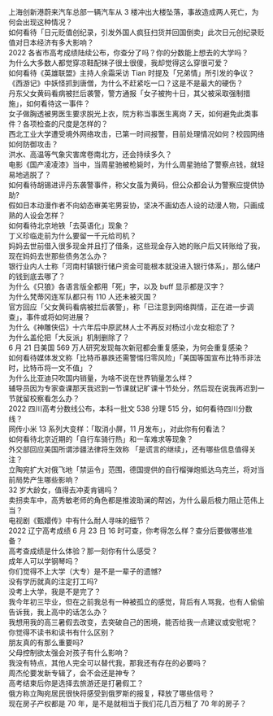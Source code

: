 上海创新港蔚来汽车总部一辆汽车从 3 楼冲出大楼坠落，事故造成两人死亡，为何会出现这种情况？  
如何看待「日元贬值创纪录，引发外国人疯狂扫货并回国倒卖」此次日元创纪录贬值对日本经济有多大影响？  
2022 各省市高考成绩陆续公布，你查分了吗？你的分数能上想去的大学吗？  
为什么大多数人都觉穿凉鞋配袜子很土很傻，我却觉得这么穿很可爱？  
如何看待《英雄联盟》主持人余霜采访 Tian 时提及「兄弟情」所引发的争议？  
《西游记》中妖怪抓到唐僧，为什么不赶紧吃一口？这是不是最大的硬伤？  
丹东父女黄码看病被拦后袭警，警方通报「女子被拘十日，其父被采取强制措施」，如何看待这一事件？  
女子做胸透被男医生要求脱光上衣，院方称当事医生离岗 7 天，如何避免此类事件？各项检查的尺度是怎样的？  
西北工业大学遭受境外网络攻击，已第一时间报警，目前处理情况如何？校园网络如何防御攻击？  
洪水、高温等气象灾害席卷南北方，还会持续多久？  
电影《国产凌凌漆》当中，当周星驰被枪毙时，为什么周星驰给了警察点钱，就轻易地逃脱了？  
如何看待胡锡进评丹东袭警事件，称父女虽为黄码，但公众都会认为警察应提供协助?  
假如日本动漫作者不向幼态审美宅男妥协，坚决不画幼态人设的动漫人物，只画成熟的人设会怎样？  
如何看待北京地铁「去英语化」现象？  
丁义珍临走前为什么要留一千元给司机？  
妈妈去世前借入很多现金并且打了借条，这些现金存入她的账户后又转账给了我，现在妈妈去世那些债务怎么办？  
银行业内人士称「河南村镇银行储户资金可能根本就没进入银行体系」，那么储户的钱到底去哪了？  
为什么《只狼》各语言版全都用「死」字，以及 buff 显示都是汉字？  
为什么梵蒂冈连军队都只有 110 人还未被灭国？  
官方回应「父女黄码看病被拦后袭警」，称「已注意到网络舆情，正在进一步调查」，事件或将如何进展？  
为什么《神雕侠侣》十六年后中原武林人士不再反对杨过小龙女相恋了？  
为什么盖伦把「大反派」机制删除了？  
6 月 21 日美国 569 万人研究发现每次新冠都会重复感染，为何会重复感染？  
如何看待媒体发文称「比特币暴跌还需警惕归零风险」「美国等国宣布比特币非法时，比特币将一文不值」？  
为什么比亚迪只吹国内销量，为啥不说在世界销量怎么样？  
辅导员因为专家查课那天我迟到一节课就记旷课十节处分，然后现在说我再迟到一节就留校察看怎么办？  
2022 四川高考分数线公布，本科一批文 538 分理 515 分，如何看待四川分数线？  
网传小米 13 系列大变样：「取消小屏，11 月发布」，对此你有何看法？  
如何看待北京近期的「自行车骑行热」和一车难求等现象？  
外交部回应美国所谓涉疆法律将生效称 「是谎言的继续」，还有哪些信息值得关注？  
立陶宛扩大对俄飞地「禁运令」范围，德国提供的自行榴弹炮抵达乌克兰，将对当前局势产生哪些影响？  
32 岁大龄女，值得去冲麦肯锡吗？  
卖拐卖车中，高秀敏老师的角色都是推波助澜的帮凶，为什么最后极力阻止范伟上当？  
电视剧《甄嬛传》中有什么耐人寻味的细节？  
2022 辽宁高考成绩 6 月 23 日 16 时可查，你考得怎么样？查分后要做哪些准备？  
高考查成绩是什么体验？那一刻你有什么感受？  
成年人可以学钢琴吗？  
你们觉得不上大学（大专）是不是一辈子的遗憾?  
没有学历就真的注定打工吗?  
没考上大学，我是不是完了？  
我今年初三毕业，但在之前我总有一种被孤立的感觉，背后有人骂我，也有人偷偷告诉我，我上高中的话怎么办？  
我想用我的高三暑假去改变，去突破自己的困境，能否给我一点建议或安慰呢？  
你觉得不读书和读书有什么区别？  
朋友真的有那么重要吗?  
父母控制欲太强会对孩子有什么影响？  
我没有特点，其他人完全可以替代我，那我还有存在的必要吗？  
周杰伦要发新专辑了，会不会还是神专？  
高考结束后你是选择去旅游还是打暑假工？  
俄方称立陶宛居民很快将感受到俄罗斯的报复，释放了哪些信号？  
现在房子产权都是 70 年，是不是就相当于我们花几百万租了 70 年的房子？  

